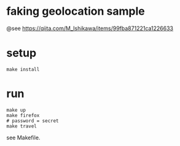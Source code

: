faking geolocation sample
=========================

@see https://qiita.com/M_Ishikawa/items/99fba871221ca1226633

# setup

```
make install
```

# run

```
make up
make firefox
# password = secret
make travel
```

see Makefile.
